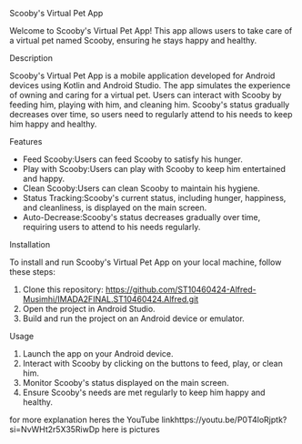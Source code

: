 Scooby's Virtual Pet App

Welcome to Scooby's Virtual Pet App! This app allows users to take care of a virtual pet named Scooby, ensuring he stays happy and healthy.

Description

Scooby's Virtual Pet App is a mobile application developed for Android devices using Kotlin and Android Studio. 
The app simulates the experience of owning and caring for a virtual pet. Users can interact with Scooby by feeding him, playing with him, and cleaning him. 
Scooby's status gradually decreases over time, so users need to regularly attend to his needs to keep him happy and healthy.

Features

- Feed Scooby:Users can feed Scooby to satisfy his hunger.
- Play with Scooby:Users can play with Scooby to keep him entertained and happy.
- Clean Scooby:Users can clean Scooby to maintain his hygiene.
- Status Tracking:Scooby's current status, including hunger, happiness, and cleanliness, is displayed on the main screen.
- Auto-Decrease:Scooby's status decreases gradually over time, requiring users to attend to his needs regularly.

Installation

To install and run Scooby's Virtual Pet App on your local machine, follow these steps:

1. Clone this repository: https://github.com/ST10460424-Alfred-Musimhi/IMADA2FINAL.ST10460424.Alfred.git
2. Open the project in Android Studio.
3. Build and run the project on an Android device or emulator.

Usage

1. Launch the app on your Android device.
2. Interact with Scooby by clicking on the buttons to feed, play, or clean him.
3. Monitor Scooby's status displayed on the main screen.
4. Ensure Scooby's needs are met regularly to keep him happy and healthy.

for more explanation heres the YouTube linkhttps://youtu.be/P0T4loRjptk?si=NvWHt2r5X35RiwDp 
here is pictures